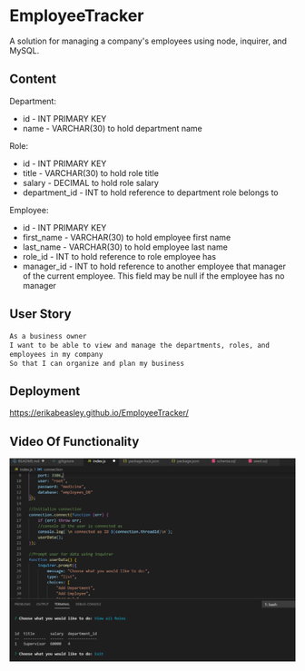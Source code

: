 # EmployeeTracker
A solution for managing a company's employees using node, inquirer, and MySQL.

## Content
Department:
- id - INT PRIMARY KEY
- name - VARCHAR(30) to hold department name

Role:
- id - INT PRIMARY KEY
- title -  VARCHAR(30) to hold role title
- salary -  DECIMAL to hold role salary
- department_id -  INT to hold reference to department role belongs to

Employee:
- id - INT PRIMARY KEY
- first_name - VARCHAR(30) to hold employee first name
- last_name - VARCHAR(30) to hold employee last name
- role_id - INT to hold reference to role employee has
- manager_id - INT to hold reference to another employee that manager of the current employee. This field may be null if the employee has no manager

## User Story 

```
As a business owner
I want to be able to view and manage the departments, roles, and employees in my company
So that I can organize and plan my business
```

## Deployment
https://erikabeasley.github.io/EmployeeTracker/

## Video Of Functionality
[![Watch the video](/assets/Capture.PNG)](https://www.youtube.com/watch?v=s-GTWhQBSow)